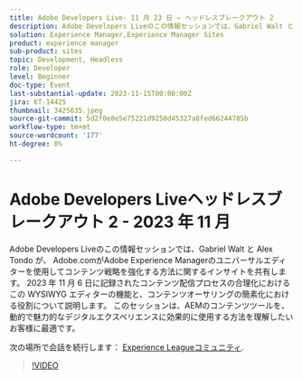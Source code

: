 ```yaml
---
title: Adobe Developers Live- 11 月 23 日 — ヘッドレスブレークアウト 2
description: Adobe Developers Liveのこの情報セッションでは、Gabriel Walt と Alex Tondo が、 Adobe.comがAdobe Experience Managerのユニバーサルエディターを使用してコンテンツ戦略を強化する方法に関するインサイトを共有します。 2023 年 11 月 6 日に記録されたコンテンツ配信プロセスの合理化におけるこの WYSIWYG エディターの機能と、コンテンツオーサリングの簡素化における役割について説明します。 このセッションは、AEMのコンテンツツールを、動的で魅力的なデジタルエクスペリエンスに効果的に使用する方法を理解したいお客様に最適です。
solution: Experience Manager,Experience Manager Sites
product: experience manager
sub-product: sites
topic: Development, Headless
role: Developer
level: Beginner
doc-type: Event
last-substantial-update: 2023-11-15T00:00:00Z
jira: KT-14425
thumbnail: 3425635.jpeg
source-git-commit: 5d2f0e8e5e75221d9250d45327a8fed66244785b
workflow-type: tm+mt
source-wordcount: '177'
ht-degree: 0%

---
```



# Adobe Developers Liveヘッドレスブレークアウト 2 - 2023 年 11 月

Adobe Developers Liveのこの情報セッションでは、Gabriel Walt と Alex Tondo が、 Adobe.comがAdobe Experience Managerのユニバーサルエディターを使用してコンテンツ戦略を強化する方法に関するインサイトを共有します。 2023 年 11 月 6 日に記録されたコンテンツ配信プロセスの合理化におけるこの WYSIWYG エディターの機能と、コンテンツオーサリングの簡素化における役割について説明します。 このセッションは、AEMのコンテンツツールを、動的で魅力的なデジタルエクスペリエンスに効果的に使用する方法を理解したいお客様に最適です。

次の場所で会話を続行します： [Experience Leagueコミュニティ](https://adobe.ly/46ELi7X).

>[!VIDEO](https://video.tv.adobe.com/v/3425635/?learn=on)
